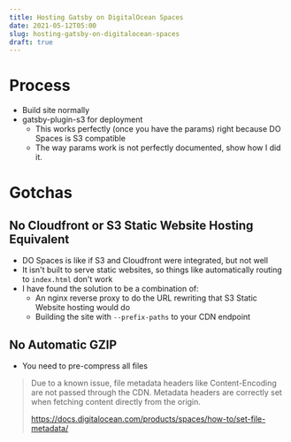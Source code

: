 ```yaml
---
title: Hosting Gatsby on DigitalOcean Spaces
date: 2021-05-12T05:00
slug: hosting-gatsby-on-digitalocean-spaces
draft: true
---
```


# Process

* Build site normally
* gatsby-plugin-s3 for deployment
  * This works perfectly (once you have the params) right because DO Spaces is S3 compatible
  * The way params work is not perfectly documented, show how I did it.

# Gotchas

## No Cloudfront or S3 Static Website Hosting Equivalent

* DO Spaces is like if S3 and Cloudfront were integrated, but not well
* It isn't built to serve static websites, so things like automatically routing to `index.html` don't work
* I have found the solution to be a combination of:
  * An nginx reverse proxy to do the URL rewriting that S3 Static Website hosting would do
  * Building the site with `--prefix-paths` to your CDN endpoint

## No Automatic GZIP

* You need to pre-compress all files

> Due to a known issue, file metadata headers like Content-Encoding are not passed through the CDN. Metadata headers are
> correctly set when fetching content directly from the origin.
>
> https://docs.digitalocean.com/products/spaces/how-to/set-file-metadata/
